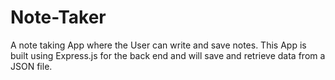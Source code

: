 # Note-Taker
A note taking App where the User can write and save notes. This App is built using Express.js for the back end and will save and retrieve data from a JSON file.
